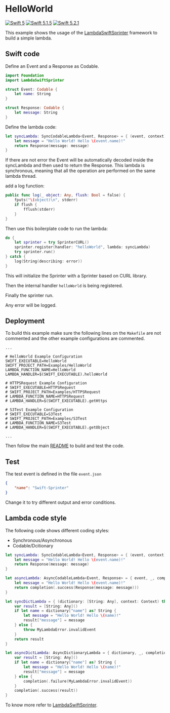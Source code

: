 # HelloWorld

[![Swift 5](https://img.shields.io/badge/Swift-5.0-blue.svg)](https://swift.org/download/) [![Swift 5.1.5](https://img.shields.io/badge/Swift-5.1.5-blue.svg)](https://swift.org/download/) [![Swift 5.2.1](https://img.shields.io/badge/Swift-5.2.1-blue.svg)](https://swift.org/download/)

This example shows the usage of the [LambdaSwiftSprinter](https://github.com/swift-sprinter/aws-lambda-swift-sprinter-core) framework to build a simple lambda.

## Swift code

Define an Event and a Response as Codable.
```swift
import Foundation
import LambdaSwiftSprinter

struct Event: Codable {
    let name: String
}

struct Response: Codable {
    let message: String
}
```

Define the lambda code:
```swift
let syncLambda: SyncCodableLambda<Event, Response> = { (event, context) throws -> Response in
    let message = "Hello World! Hello \(event.name)!"
    return Response(message: message)
}
```

If there are not error the Event will be automatically decoded inside the syncLambda and then used to return the Response.
This lambda is synchronous, meaning that all the operation are performed on the same lambda thread.

add a log function:
```swift
public func log(_ object: Any, flush: Bool = false) {
    fputs("\(object)\n", stderr)
    if flush {
        fflush(stderr)
    }
}
```

Then use this boilerplate code to run the lambda:
```swift
do {
    let sprinter = try SprinterCURL()
    sprinter.register(handler: "helloWorld", lambda: syncLambda)
    try sprinter.run()
} catch {
    log(String(describing: error))
}
```

This will initialize the Sprinter with a Sprinter based on CURL library.

Then the internal handler `helloWorld` is being registered.

Finally the sprinter run.

Any error will be logged.

## Deployment

To build this example make sure the following lines on the `Makefile` are not commented and the other example configurations are commented.

```
...

# HelloWorld Example Configuration
SWIFT_EXECUTABLE=HelloWorld
SWIFT_PROJECT_PATH=Examples/HelloWorld
LAMBDA_FUNCTION_NAME=HelloWorld
LAMBDA_HANDLER=$(SWIFT_EXECUTABLE).helloWorld

# HTTPSRequest Example Configuration
# SWIFT_EXECUTABLE=HTTPSRequest
# SWIFT_PROJECT_PATH=Examples/HTTPSRequest
# LAMBDA_FUNCTION_NAME=HTTPSRequest
# LAMBDA_HANDLER=$(SWIFT_EXECUTABLE).getHttps

# S3Test Example Configuration
# SWIFT_EXECUTABLE=S3Test
# SWIFT_PROJECT_PATH=Examples/S3Test
# LAMBDA_FUNCTION_NAME=S3Test
# LAMBDA_HANDLER=$(SWIFT_EXECUTABLE).getObject

...
```

Then follow the main [README](https://github.com/swift-sprinter/aws-lambda-swift-sprinter) to build and test the code.

## Test

The test event is defined in the file `event.json`
```json
{
    "name": "Swift-Sprinter"
}
```

Change it to try different output and error conditions.

## Lambda code style

The following code shows different coding styles:
- Synchronous/Asynchronous
- Codable/Dcitionary

```swift
let syncLambda: SyncCodableLambda<Event, Response> = { (event, context) throws -> Response in
    let message = "Hello World! Hello \(event.name)!"
    return Response(message: message)
}

let asyncLambda: AsyncCodableLambda<Event, Response> = { event, _, completion in
    let message = "Hello World! Hello \(event.name)!"
    return completion(.success(Response(message: message)))
}

let syncDictLambda = { (dictionary: [String: Any], context: Context) throws -> [String: Any] in
    var result = [String: Any]()
    if let name = dictionary["name"] as? String {
        let message = "Hello World! Hello \(name)!"
        result["message"] = message
    } else {
        throw MyLambdaError.invalidEvent
    }
    return result
}

let asyncDictLambda: AsyncDictionaryLambda = { dictionary, _, completion in
    var result = [String: Any]()
    if let name = dictionary["name"] as? String {
        let message = "Hello World! Hello \(name)!"
        result["message"] = message
    } else {
        completion(.failure(MyLambdaError.invalidEvent))
    }
    completion(.success(result))
}
```

To know more refer to [LambdaSwiftSprinter](https://github.com/swift-sprinter/aws-lambda-swift-sprinter-core).